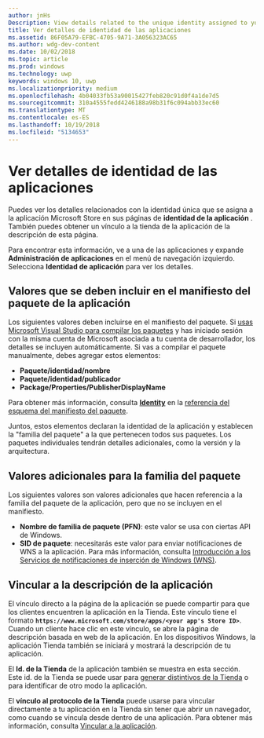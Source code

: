 ```yaml
---
author: jnHs
Description: View details related to the unique identity assigned to your app by the Microsoft Store, and get a link to your app's Store listing.
title: Ver detalles de identidad de las aplicaciones
ms.assetid: 86F05A79-EFBC-4705-9A71-3A056323AC65
ms.author: wdg-dev-content
ms.date: 10/02/2018
ms.topic: article
ms.prod: windows
ms.technology: uwp
keywords: windows 10, uwp
ms.localizationpriority: medium
ms.openlocfilehash: 4b04033fb53a90015427feb820c91d0f4a1de7d5
ms.sourcegitcommit: 310a4555fedd4246188a98b31f6c094abb33ec60
ms.translationtype: MT
ms.contentlocale: es-ES
ms.lasthandoff: 10/19/2018
ms.locfileid: "5134653"
---
```

# <a name="view-app-identity-details"></a>Ver detalles de identidad de las aplicaciones


Puedes ver los detalles relacionados con la identidad única que se asigna a la aplicación Microsoft Store en sus páginas de **identidad de la aplicación** . También puedes obtener un vínculo a la tienda de la aplicación de la descripción de esta página.

Para encontrar esta información, ve a una de las aplicaciones y expande **Administración de aplicaciones** en el menú de navegación izquierdo. Selecciona **Identidad de aplicación** para ver los detalles.


## <a name="values-to-include-in-your-app-package-manifest"></a>Valores que se deben incluir en el manifiesto del paquete de la aplicación

Los siguientes valores deben incluirse en el manifiesto del paquete. Si [usas Microsoft Visual Studio para compilar los paquetes](../packaging/packaging-uwp-apps.md) y has iniciado sesión con la misma cuenta de Microsoft asociada a tu cuenta de desarrollador, los detalles se incluyen automáticamente. Si vas a compilar el paquete manualmente, debes agregar estos elementos:

-   **Paquete/identidad/nombre**
-   **Paquete/identidad/publicador**
-   **Package/Properties/PublisherDisplayName**

Para obtener más información, consulta [**Identity**](https://docs.microsoft.com/uwp/schemas/appxpackage/uapmanifestschema/element-identity) en la [referencia del esquema del manifiesto del paquete](https://docs.microsoft.com/uwp/schemas/appxpackage/uapmanifestschema/schema-root).

Juntos, estos elementos declaran la identidad de la aplicación y establecen la "familia del paquete" a la que pertenecen todos sus paquetes. Los paquetes individuales tendrán detalles adicionales, como la versión y la arquitectura.


## <a name="additional-values-for-package-family"></a>Valores adicionales para la familia del paquete

Los siguientes valores son valores adicionales que hacen referencia a la familia del paquete de la aplicación, pero que no se incluyen en el manifiesto.

-   **Nombre de familia de paquete (PFN)**: este valor se usa con ciertas API de Windows.
-   **SID de paquete**: necesitarás este valor para enviar notificaciones de WNS a la aplicación. Para más información, consulta [Introducción a los Servicios de notificaciones de inserción de Windows (WNS)](../design/shell/tiles-and-notifications/windows-push-notification-services--wns--overview.md).


## <a name="link-to-your-apps-listing"></a>Vincular a la descripción de la aplicación

El vínculo directo a la página de la aplicación se puede compartir para que los clientes encuentren la aplicación en la Tienda. Este vínculo tiene el formato **`https://www.microsoft.com/store/apps/<your app's Store ID>`**. Cuando un cliente hace clic en este vínculo, se abre la página de descripción basada en web de la aplicación. En los dispositivos Windows, la aplicación Tienda también se iniciará y mostrará la descripción de tu aplicación.

El **Id. de la Tienda** de la aplicación también se muestra en esta sección. Este id. de la Tienda se puede usar para [generar distintivos de la Tienda](http://go.microsoft.com/fwlink/p/?LinkId=534236) o para identificar de otro modo la aplicación.

El **vínculo al protocolo de la Tienda** puede usarse para vincular directamente a tu aplicación en la Tienda sin tener que abrir un navegador, como cuando se vincula desde dentro de una aplicación. Para obtener más información, consulta [Vincular a la aplicación](link-to-your-app.md).



 

 




